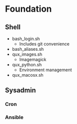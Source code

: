 # Foundation

## Shell

- bash_login.sh
  - Includes git convenience
- bash_aliases.sh
- qux_images.sh
  - Imagemagick
- qux_python.sh
  - Environment management
- qux_macosx.sh

## Sysadmin

### Cron

### Ansible
